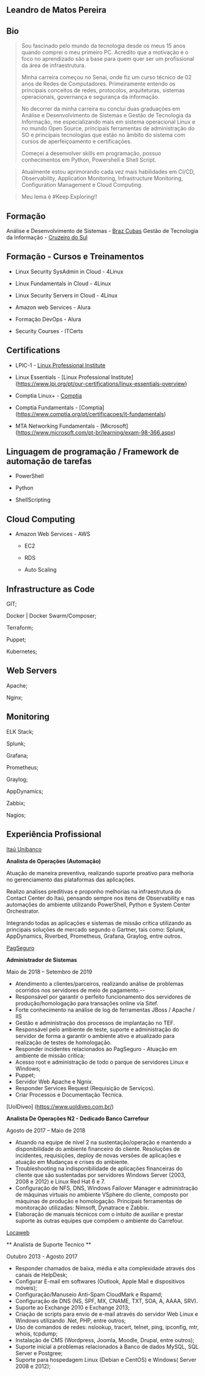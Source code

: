 ## Leandro de Matos Pereira

## Bio

>Sou fascinado pelo mundo da tecnologia desde os meus 15 anos quando comprei o meu primeiro PC. Acredito que a motivação e o foco no aprendizado são a base para quem quer ser um profissional da área de infraestrutura.
>
>Minha carreira começou no Senai, onde fiz um curso técnico de 02 anos de Redes de Computadores. Primeiramente entendo os principais conceitos de redes, protocolos, arquiteturas, sistemas operacionais, governança e segurança da informação. 
>
>No decorrer da minha carreira eu conclui duas graduações em Análise e Desenvolvimento de Sistemas e Gestão de Tecnologia da Informação, me especializando mais em sistema operacional Linux e no mundo Open Source, principais ferramentas de administração do SO e principais tecnologias que estão no âmbito do sistema com cursos de aperfeiçoamento e certificações.
>
>Começei a desenvolver skills em programação, possuo conhecimentos em Python, Powershell e Shell Script.

>Atualmente estou aprimorando cada vez mais habilidades em CI/CD, Observability, Application Monitoring, Infrastructure Monitoring, Configuration Management e Cloud Computing. 

>Meu lema é #Keep Exploring!!


## Formação

Análise e Desenvolvimento de Sistemas - [Braz Cubas](https://brazcubas.br)
Gestão de Tecnologia da Informação - [Cruzeiro do Sul](https://www.cruzeirodosul.edu.br)


## Formação - Cursos e Treinamentos

* Linux Security SysAdmin in Cloud - 4Linux

* Linux Fundamentals in Cloud - 4Linux

* Linux Security Servers in Cloud - 4Linux

* Amazon web Services - Alura

* Formação DevOps - Alura

* Security Courses - ITCerts


## Certifications

* LPIC-1 - [Linux Professional Institute](https://www.lpi.org/pt/our-certifications/lpic-1-overview)

* Linux Essentials - [Linux Professional Institute] (https://www.lpi.org/pt/our-certifications/linux-essentials-overview)

* Comptia Linux+ - [Comptia](https://www.comptia.org/pt/certificacoes/linux)

* Comptia Fundamentals - [Comptia] (https://www.comptia.org/pt/certificacoes/it-fundamentals)

* MTA Networking Fundamentals - [Microsoft] (https://www.microsoft.com/pt-br/learning/exam-98-366.aspx)


## Linguagem de programação / Framework de automação de tarefas

* PowerShell

* Python

* ShellScripting


## Cloud Computing

* Amazon Web Services - AWS
    
    * EC2

    * RDS

    * Auto Scaling


## Infrastructure as Code

GIT;

Docker | Docker Swarm/Composer;

Terraform;

Puppet;

Kubernetes;


## Web Servers

Apache;

Nginx;


## Monitoring

ELK Stack;

Splunk;

Grafana;

Prometheus;

Graylog;

AppDynamics;

Zabbix;

Nagios;


## Experiência Profissional

[Itaú Unibanco](https://www.itau.com.br/)

**Analista de Operações (Automação)**

Atuação de maneira preventiva, realizando suporte proativo para melhoria no gerenciamento das plataformas das aplicações.

Realizo analises preditivas e proponho melhorias na infraestrutura do Contact Center do Itaú, pensando sempre nos itens de Observability e nas automações do ambiente utilizando PowerShell, Python e System Center Orchestrator.

Integrando todas as aplicações e sistemas de missão crítica utilizando as principais soluções de mercado segundo o Gartner, tais como: Splunk, AppDynamics, Riverbed, Prometheus, Grafana, Graylog, entre outros.


[PagSeguro](https://pagseguro.uol.com.br)

**Administrador de Sistemas**

Maio de 2018 – Setembro de 2019

- Atendimento a clientes/parceiros, realizando análise de problemas ocorridos nos servidores de meio de pagamento.--
- Responsável por garantir o perfeito funcionamento dos servidores de produção/homologação para transações online via Sitef.
- Forte conhecimento na análise de log de ferramentas JBoss / Apache / IIS
- Gestão e administração dos processos de implantação no TEF.
- Responsável pelo ambiente de teste, suporte e administração do servidor de forma a garantir o ambiente ativo e atualizado para realização de testes de homologação.
- Responder incidentes relacionados ao PagSeguro - Atuação em ambiente de missão critica;
- Acesso root e administração de todo o parque de servidores Linux e Windows;
- Puppet;
- Servidor Web Apache e Ngnix.
- Responder Services Request (Requisição de Serviços).
- Criar Processos e Documentação Técnica.


[UolDiveo] (https://www.uoldiveo.com.br/)

**Analista De Operações N2 - Dedicado Banco Carrefour**

Agosto de 2017 – Maio de 2018

- Atuando na equipe de nível 2 na sustentação/operação e mantendo a disponibilidade do ambiente financeiro do cliente. Resoluções de incidentes, requisições, deploy de novas versões de aplicações e atuação em Mudanças e crises do ambiente.
- Troubleshooting na indisponibilidade de aplicações financeiras do cliente que são sustentadas por servidores Windows Server (2003, 2008 e 2012) e Linux Red Hat 6 e 7.
- Configuração de NFS, DNS, Windows Failover Manager e administração de máquinas virtuais no ambiente VSphere do cliente, composto por máquinas de produção e homologação. Principais ferramentas de monitoração utilizadas: Nimsoft, Dynatrace e Zabbix.
- Elaboração de manuais técnicos com o intuito de auxiliar e prestar suporte às outras equipes que compõem o ambiente do Carrefour.


[Locaweb](https://www.locaweb.com.br/)

** Analista de Suporte Tecnico **

Outubro 2013 - Agosto 2017

- Responder chamados de baixa, média e alta complexidade através dos canais de HelpDesk;
- Configurar E-mail em softwares (Outlook, Apple Mail e dispositivos móveis);
- Configuração/Manuseio Anti-Spam CloudMark e Rspamd;
- Configuração de DNS (NS, SPF, MX, CNAME, TXT, SOA, A, AAAA, SRV).
- Suporte ao Exchange 2010 e Exchange 2013;
- Criação de scripts para envio de e-mail através do servidor Web Linux e Windows utilizando .Net, PHP, entre outros;
- Uso de comandos de redes: nslookup, tracert, telnet, ping, ipconfig, mtr, whois, tcpdump;
- Instalação de CMS (Wordpress, Joomla, Moodle, Drupal, entre outros);
- Suporte inicial a problemas relacionados à Banco de dados MySQL, SQL Server e Postgree;
- Suporte para hospedagem Linux (Debian e CentOS) e Windows( Server 2008 e 2012);
